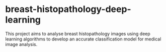 # breast-histopathology-deep-learning
This project aims to analyse breast histopathology images using deep learning algorithms to develop an accurate classification model for medical image analysis.
